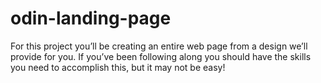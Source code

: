 # odin-landing-page
For this project you’ll be creating an entire web page from a design we’ll provide for you. If you’ve been following along you should have the skills you need to accomplish this, but it may not be easy!